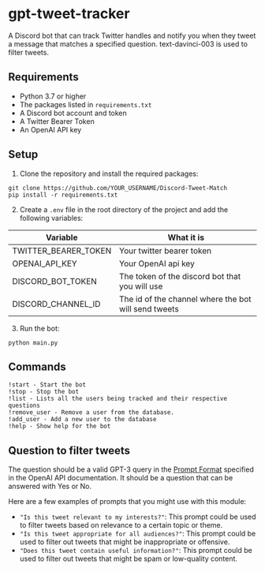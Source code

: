 # gpt-tweet-tracker

A Discord bot that can track Twitter handles and notify you when they tweet a message that matches a specified question. text-davinci-003 is used to filter tweets.

## Requirements

- Python 3.7 or higher
- The packages listed in `requirements.txt`
- A Discord bot account and token
- A Twitter Bearer Token
- An OpenAI API key

## Setup

1. Clone the repository and install the required packages:
```
git clone https://github.com/YOUR_USERNAME/Discord-Tweet-Match
pip install -r requirements.txt
```

	
2. Create a `.env` file in the root directory of the project and add the following variables:

| Variable                  | What it is                                                            |
| ------------------------- | ----------------------------------------------------------------------|
| TWITTER_BEARER_TOKEN      | Your  twitter bearer token                        |
| OPENAI_API_KEY       | Your  OpenAI api key                                                |
| DISCORD_BOT_TOKEN | The token of the discord bot that you will use           |
| DISCORD_CHANNEL_ID  | The id of the channel where the bot will send tweets                                        |
	
	
3. Run the bot:
```
python main.py
```

## Commands
```
!start - Start the bot
!stop - Stop the bot
!list - Lists all the users being tracked and their respective questions
!remove_user - Remove a user from the database.
!add_user - Add a new user to the database
!help - Show help for the bot
```

## Question to filter tweets

The question should be a valid GPT-3 query in the [Prompt Format](https://beta.openai.com/docs/api-reference/completions/create#prompt-format) specified in the OpenAI API documentation. It should be a question that can be answered with Yes or No.

Here are a few examples of prompts that you might use with this module:

- `"Is this tweet relevant to my interests?"`: This prompt could be used to filter tweets based on relevance to a certain topic or theme.
- `"Is this tweet appropriate for all audiences?"`: This prompt could be used to filter out tweets that might be inappropriate or offensive.
- `"Does this tweet contain useful information?"`: This prompt could be used to filter out tweets that might be spam or low-quality content.
